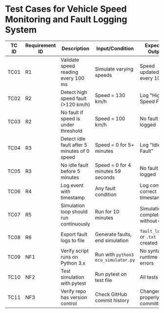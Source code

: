 # Test Cases for Vehicle Speed Monitoring and Fault Logging System

| TC ID | Requirement ID | Description                                                | Input/Condition                          | Expected Output                     |
|-------|----------------|------------------------------------------------------------|------------------------------------------|-------------------------------------|
| TC01  | R1             | Validate speed reading every 100 ms                        | Simulate varying speeds                  | Speed updated every 100 ms          |
| TC02  | R2             | Detect high speed fault (>120 km/h)                        | Speed = 130 km/h                          | Log "High Speed Fault"              |
| TC03  | R2             | No fault if speed is under threshold                       | Speed = 100 km/h                          | No fault logged                     |
| TC04  | R3             | Detect idle fault after 5 minutes of 0 speed               | Speed = 0 for 5+ minutes                  | Log "Idle Fault"                    |
| TC05  | R3             | No idle fault before 5 minutes                             | Speed = 0 for 4 minutes 59 seconds        | No fault logged                     |
| TC06  | R4             | Log event with timestamp                                   | Any fault condition                      | Log contains correct timestamp      |
| TC07  | R5             | Simulation loop should run continuously                    | Run for 10 minutes                       | Simulation completes without crash  |
| TC08  | R6             | Export fault logs to file                                  | Generate faults, end simulation          | `fault_log.csv` or `.txt` created   |
| TC09  | NF1            | Verify script runs on Python 3.x                           | Run with `python3 ecu_simulator.py`      | No syntax or runtime errors         |
| TC10  | NF2            | Test simulation with pytest                                | Run pytest on test file                  | All tests pass                      |
| TC11  | NF3            | Verify repo has version control                            | Check GitHub commit history              | Changes properly committed          |

